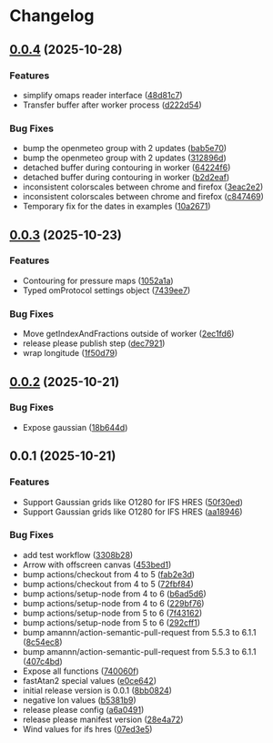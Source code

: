 # Changelog

## [0.0.4](https://github.com/open-meteo/mapbox-layer/compare/v0.0.3...v0.0.4) (2025-10-28)


### Features

* simplify omaps reader interface ([48d81c7](https://github.com/open-meteo/mapbox-layer/commit/48d81c7750bf2e054849feb9362a13e0be08bb7b))
* Transfer buffer after worker process ([d222d54](https://github.com/open-meteo/mapbox-layer/commit/d222d543c3a6ac8ae5e07bc0673962a3fddf54ce))


### Bug Fixes

* bump the openmeteo group with 2 updates ([bab5e70](https://github.com/open-meteo/mapbox-layer/commit/bab5e70eda3c1627f6545290a8c23d0537c9d5f5))
* bump the openmeteo group with 2 updates ([312896d](https://github.com/open-meteo/mapbox-layer/commit/312896dd74efac24b9d956348ff00d08ae523791))
* detached buffer during contouring in worker ([64224f6](https://github.com/open-meteo/mapbox-layer/commit/64224f67b37f18a5ed0de30841948dd549221ba9))
* detached buffer during contouring in worker ([b2d2eaf](https://github.com/open-meteo/mapbox-layer/commit/b2d2eafd4158614a30829c9cf15b67e5ff9500c0))
* inconsistent colorscales between chrome and firefox ([3eac2e2](https://github.com/open-meteo/mapbox-layer/commit/3eac2e2c08c943f91a4cb50d488fb1365993f8ff))
* inconsistent colorscales between chrome and firefox ([c847469](https://github.com/open-meteo/mapbox-layer/commit/c847469be7a5e1693cf68ad8dec4ae930e7da1bd))
* Temporary fix for the dates in examples ([10a2671](https://github.com/open-meteo/mapbox-layer/commit/10a2671f73147b43c75d8595f2494842b45d4e1d))

## [0.0.3](https://github.com/open-meteo/mapbox-layer/compare/v0.0.2...v0.0.3) (2025-10-23)

### Features

- Contouring for pressure maps ([1052a1a](https://github.com/open-meteo/mapbox-layer/commit/1052a1a7e2551e278ffa09f584c2514c2b73904b))
- Typed omProtocol settings object ([7439ee7](https://github.com/open-meteo/mapbox-layer/commit/7439ee7037a3e7d0f6f112b003ad1e7283b6f9c3))

### Bug Fixes

- Move getIndexAndFractions outside of worker ([2ec1fd6](https://github.com/open-meteo/mapbox-layer/commit/2ec1fd641b0a008e1840aecf542796d205f7ce3e))
- release please publish step ([dec7921](https://github.com/open-meteo/mapbox-layer/commit/dec792199a0efcb1af620dedf754bfe4a6019eee))
- wrap longitude ([1f50d79](https://github.com/open-meteo/mapbox-layer/commit/1f50d79f921f2f30f69cccc1b011f4c3b6d1c462))

## [0.0.2](https://github.com/open-meteo/mapbox-layer/compare/v0.0.1...v0.0.2) (2025-10-21)

### Bug Fixes

- Expose gaussian ([18b644d](https://github.com/open-meteo/mapbox-layer/commit/18b644d8e318a868fc4bfdeb613528c47d548dfb))

## 0.0.1 (2025-10-21)

### Features

- Support Gaussian grids like O1280 for IFS HRES ([50f30ed](https://github.com/open-meteo/mapbox-layer/commit/50f30edf89a9f06808a13c4240112bf8755a862c))
- Support Gaussian grids like O1280 for IFS HRES ([aa18946](https://github.com/open-meteo/mapbox-layer/commit/aa1894617c101649b5ddedf4c63b0e47048f435d))

### Bug Fixes

- add test workflow ([3308b28](https://github.com/open-meteo/mapbox-layer/commit/3308b2876af2edabcc464bc199c0b7018c6031f7))
- Arrow with offscreen canvas ([453bed1](https://github.com/open-meteo/mapbox-layer/commit/453bed1644859a05d361202e2d7c5f73a172ac97))
- bump actions/checkout from 4 to 5 ([fab2e3d](https://github.com/open-meteo/mapbox-layer/commit/fab2e3d825e6359aab1049ac91688a0600eb92f6))
- bump actions/checkout from 4 to 5 ([72fbf84](https://github.com/open-meteo/mapbox-layer/commit/72fbf8428ba2527757c435bee53267f822dd0ee3))
- bump actions/setup-node from 4 to 6 ([b6ad5d6](https://github.com/open-meteo/mapbox-layer/commit/b6ad5d6f12e1396206999a2237167b62e47968d9))
- bump actions/setup-node from 4 to 6 ([229bf76](https://github.com/open-meteo/mapbox-layer/commit/229bf76759301c655d1a0f5a37cfa61eea7b9033))
- bump actions/setup-node from 5 to 6 ([7f43162](https://github.com/open-meteo/mapbox-layer/commit/7f43162c407e8455a6d909eec9040bc146853c2c))
- bump actions/setup-node from 5 to 6 ([292cff1](https://github.com/open-meteo/mapbox-layer/commit/292cff163ae3586c15fcd8adb69fc79a23c758c3))
- bump amannn/action-semantic-pull-request from 5.5.3 to 6.1.1 ([8c54ec8](https://github.com/open-meteo/mapbox-layer/commit/8c54ec8d6bf1c4e1f25cf67562f908d690946a71))
- bump amannn/action-semantic-pull-request from 5.5.3 to 6.1.1 ([407c4bd](https://github.com/open-meteo/mapbox-layer/commit/407c4bd582e97cd1db47bc02549538d2c0d5884e))
- Expose all functions ([740060f](https://github.com/open-meteo/mapbox-layer/commit/740060f5319e63cc9729d6d4b37bec563c1565c3))
- fastAtan2 special values ([e0ce642](https://github.com/open-meteo/mapbox-layer/commit/e0ce64221ff6e110ccdccc0c106155807f2051f4))
- initial release version is 0.0.1 ([8bb0824](https://github.com/open-meteo/mapbox-layer/commit/8bb08244f35053b9839269d439e71f16461aa57c))
- negative lon values ([b5381b9](https://github.com/open-meteo/mapbox-layer/commit/b5381b9f2d6580b575ead90d5f2214ca0897d5a4))
- release please config ([a6a0491](https://github.com/open-meteo/mapbox-layer/commit/a6a04913831d20267931456b5bc9e7b491bc0f34))
- release please manifest version ([28e4a72](https://github.com/open-meteo/mapbox-layer/commit/28e4a725b3461a79d4839234b5ae5eeac8291dd3))
- Wind values for ifs hres ([07ed3e5](https://github.com/open-meteo/mapbox-layer/commit/07ed3e5fd9ca8d5d58166619c461c3294e5861e8))
